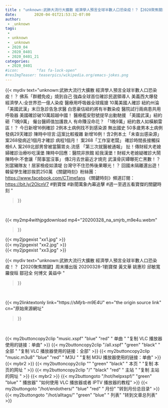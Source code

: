 ```yaml
---
title : "unknown:武肺大流行大擴散 經濟學人預言全球半數人口恐染疫！？【2020聚焦關鍵】周末播出版 20200328-1劉寶傑 黃文華 姚惠珍 邱敏寬 羅俊晅 鄒冠全 何博文 黃益中 "
date:        2020-04-01T21:53:32-07:00
author:
 - _unknown
tags:
 - 
 - unknown
 - _unknown
 - 2020_04
 - 2020_0401
 - 2020_0401_21
categories:
 - 2020_0401
#icon:        "fas fa-lock-open"
#resImgTeaser: teaserpics/wikipedia.org/emacs-jokes.png
---
```







{{< mydiv text="unknown:武肺大流行大擴散 經濟學人預言全球半數人口恐染疫！？ 佛系「群體免疫」燒到自己 強森全球首位確診民選領導人 美義西大爆發 經濟學人:全世界恐一億人染疫 醫療用呼吸器全球瘋搶 10萬美國人確診 紐約州淪「美國武漢」末日急診告急求醫 白思豪估紐約將有半數染疫 醫院試行兩病患共用呼吸器 美國確診破10萬超越中國！ 醫療艦安慰號提早出動馳援 「美國武漢」紐約砸「1晚9萬」 僱台醫師值加護救人 有命賺沒命花？ 「1晚9萬」紐約救人如橫躺雷區！？ 今日新增16例確診 2例本土病例找不到感染源 無出國史 50多歲男本土病例發病29天確診 陳時中坦言:這案比較複雜 新增16例！含2例本土「未查出感染源」 案268發病近1個月才確診 病程1個月！ 案268「工作室老闆」 確診時間長接觸採檢6人 案269北部男曾被當腸胃炎.流感 「第三次就醫被通報」 扯！傳財經大老媳婦確診治療吵吃漢堡 陳時中回應：醫院非旅館 給我漢堡！財經大老媳疑確診大鬧 陳時中:不會讓「鬧事當沒事」 傳2月去世最近才燒完 武漢骨灰罈曝死亡黑數！？ 別當豬隊友！居家檢疫如潰堤 台灣守不住恐怖後果曝光！？ 回國未隔離還出遊！ 韓留學生確診挨罰250萬  《關鍵時刻》粉絲團：https://www.facebook.com/CTimefans 《關鍵時刻》頻道訂閱：https://bit.ly/2OlcnV7  #劉寶傑 #新聞萬象內幕追擊 #週一至週五看寶傑的關鍵時刻 "
>}}
<br>


{{< my2mp4withjpgdownload mp4="20200328_na_smjrb_m9e4u.webm"
>}}

{{< my2jpgexist "xx1.jpg" >}}<br>
{{< my2jpgexist "xx2.jpg" >}}<br>
{{< my2jpgexist "xx3.jpg" >}}<br>



{{< mydiv text="unknown:武肺大流行大擴散 經濟學人預言全球半數人口恐染疫！？【2020聚焦關鍵】周末播出版 20200328-1劉寶傑 黃文華 姚惠珍 邱敏寬 羅俊晅 鄒冠全 何博文 黃益中 "
>}}
<br>

{{< my2linktextonly link="https://sMjrb-m9E4U"
en="the origin source link" cn="原始來源網址"
>}}


<br>


{{< my2buttoncopy2clip "music.xspf"        "blue"   "red"    " 单曲 "  "复制 VLC 播放器使用的链接：单曲" >}} {{< my2buttoncopy2clip "/all.xspf"         "green"  "black"  " 全部 "  "复制 VLC 播放器使用的链接：全部" >}} {{< my2buttoncopy2clip "music.m3u8"        "blue"   "red"    " M3U  "    "复制 M3U 播放器使用的链接：单曲" >}} {{< mybr2 >}} {{< my2buttoncopy2clip ""                  "green"  "black"  " 本页 "    "复制 本页的网址 " >}} {{< my2buttoncopy2clip "/"                 "black"  "red"    " 主站 "    "复制 主站的网址 " >}} {{< mybr2 >}} {{< my2buttongoto      "/hot/helpxspf/"    "green"  "blue"   " 播放器" "如何使用 VLC 播放器或者 IPTV 播放器的教程" >}} {{< my2buttongoto      "/hot/endothers/"   "blue"   "red"    " 月份"   "转到月份总目录" >}} {{< my2buttongoto      "/hot/alltags/"     "green"  "blue"   " 列表"   "转到文章总列表" >}} 
